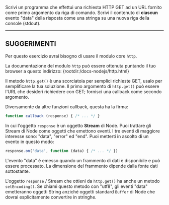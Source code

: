 Scrivi un programma che effettui una richiesta HTTP GET ad un URL fornito come primo argomento da riga di comando. Scrivi il contenuto di **ciascun** evento "data" della risposta come una stringa su una nuova riga della console (stdout).

----------------------------------------------------------------------
## SUGGERIMENTI

Per questo esercizio avrai bisogno di usare il modulo core `http`.

La documentazione del modulo `http` può essere ottenuta puntando il tuo browser a questo indirizzo:
  {rootdir:/docs-nodejs/http.html}

Il metodo `http.get()` è una scorciatoia per semplici richieste GET, usalo per semplificare la tua soluzione. Il primo argomento di `http.get()` può essere l'URL che desideri richiedere con GET; fornisci una callback come secondo argomento.

Diversamente da altre funzioni callback, questa ha la firma:

```js
function callback (response) { /* ... */ }
```

In cui l'oggetto `response` è un oggetto **Stream** di Node. Puoi trattare gli Stream di Node come oggetti che emettono eventi.
I tre eventi di maggiore interesse sono: "data", "error" ed "end".
Puoi metterti in ascolto di un evento in questo modo:

```js
response.on('data', function (data) { /* ... */ })
```

L'evento "data" è emesso quando un frammento di dati è disponibile e può essere processato. La dimensione del frammento dipende dalla fonte dati sottostante.

L'oggetto `response` / Stream che ottieni da `http.get()` ha anche un metodo `setEncoding()`. Se chiami questo metodo con "utf8", gli eventi "data" emetteranno oggetti String anziché oggetti standard `Buffer` di Node che dovrai esplicitamente convertire in stringhe.
